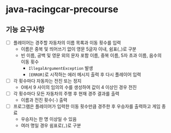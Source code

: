 # java-racingcar-precourse
## 기능 요구사항
- [ ] 플레이어는 경주할 자동차의 이름 목록과 이동 횟수를 입력
    - 이름은 중복 및 띄어쓰기 없이 영문 5글자 이내, 쉼표(`,`)로 구분
    - 빈 이름, 공백 및 영문 외의 문자 포함 이름, 중복 이름, 5자 초과 이름, 음수의 이동 횟수
      - `IllegalArgumentException` 발생
      - `[ERROR]`로 시작하는 에러 메시지 출력 후 다시 플레이어 입력
- [ ] 각 횟수마다 자동차는 전진 또는 정지
    - 0에서 9 사이의 임의의 수를 생성하여 값이 4 이상인 경우 전진
- [ ] 각 횟수마다 모든 자동차의 주행 후 현재 경주 결과를 출력
    - 이름과 전진 횟수(`-`) 출력
- [ ] 프로그램은 플레이어가 입력한 이동 횟수만큼 경주한 후 우승자를 출력하고 게임 종료
    - 우승자는 한 명 이상일 수 있음
    - 여러 명일 경우 쉼표로(`,`)로 구분